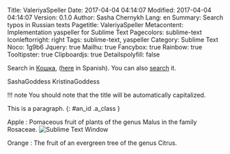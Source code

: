Title: ValeriyaSpeller
Date: 2017-04-04 04:14:07
Modified: 2017-04-04 04:14:07
Version: 0.1.0
Author: Sasha Chernykh
Lang: en
Summary: Search typos in Russian texts
Pagetitle: ValeriyaSpeller
Metacontent: Implementation yaspeller for Sublime Text
Pagecolors: sublime-text
Iconleftorright: right
Tags: sublime-text, yaspeller
Category: Sublime Text
Noco: 1g9b6
Jquery: true
Mailhu: true
Fancybox: true
Rainbow: true
Tooltipster: true
Clipboardjs: true
Detailspolyfill: false

Search in [Кошка](kristinita>кошка), ([here](wikipedia_es>python) in Spanish). You can also [search](ddg>python) it.

SashaGoddess
KristinaGoddess

!!! note
    You should note that the title will be automatically capitalized.

This is a paragraph.
{: #an_id .a_class }

Apple
:   Pomaceous fruit of plants of the genus Malus in the family Rosaceae.
    ![Sublime Text Window](http://i.imgur.com/bqRl8eD.png)

Orange
:   The fruit of an evergreen tree of the genus Citrus.